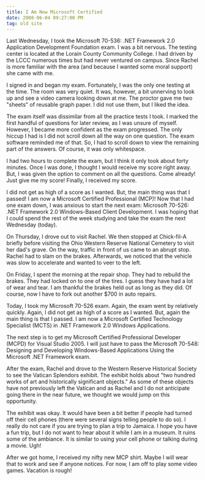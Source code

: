 ```yaml
---
title: I Am Now Microsoft Certified
date: 2008-06-04 09:27:00 PM
tag: old site
---
```


Last Wednesday, I took the Microsoft 70-536: .NET Framework 2.0 Application Development Foundation exam. I was a bit nervous. The testing center is located at the Lorain County Community College. I had driven by the LCCC numerous times but had never ventured on campus. Since Rachel is more familiar with the area (and because I wanted some moral support) she came with me.

I signed in and began my exam. Fortunately, I was the only one testing at the time. The room was very quiet. It was, however, a bit unnerving to look up and see a video camera looking down at me. The proctor gave me two "sheets" of reusable graph paper. I did not use them, but I liked the idea.

The exam itself was dissimilar from all the practice tests I took. I marked the first handful of questions for later review, as I was unsure of myself. However, I became more confident as the exam progressed. The only hiccup I had is I did not scroll down all the way on one question. The exam software reminded me of that. So, I had to scroll down to view the remaining part of the answers. Of course, it was only whitespace.

I had two hours to complete the exam, but I think it only took about forty minutes. Once I was done, I thought I would receive my score right away. But, I was given the option to comment on all the questions. Come already! Just give me my score! Finally, I received my score.

I did not get as high of a score as I wanted. But, the main thing was that I passed! I am now a Microsoft Certified Professional (MCP)! Now that I had one exam down, I was anxious to start the next exam: Microsoft 70-526: .NET Framework 2.0 Windows-Based Client Development. I was hoping that I could spend the rest of the week studying and take the exam the next Wednesday (today).

On Thursday, I drove out to visit Rachel. We then stopped at Chick-fil-A briefly before visiting the Ohio Western Reserve National Cemetery to visit her dad's grave. On the way, traffic in front of us came to an abrupt stop. Rachel had to slam on the brakes. Afterwards, we noticed that the vehicle was slow to accelerate and wanted to veer to the left.

On Friday, I spent the morning at the repair shop. They had to rebuild the brakes. They had locked on to one of the tires. I guess they have had a lot of wear and tear. I am thankful the brakes held out as long as they did. Of course, now I have to fork out another $700 in auto repairs.

Today, I took my Microsoft 70-526 exam. Again, the exam went by relatively quickly. Again, I did not get as high of a score as I wanted. But, again the main thing is that I passed. I am now a Microsoft Certified Technology Specialist (MCTS) in .NET Framework 2.0 Windows Applications.

The next step is to get my Microsoft Certified Professional Developer (MCPD) for Visual Studio 2005. I will just have to pass the Microsoft 70-548: Designing and Developing Windows-Based Applications Using the Microsoft .NET Framework exam.

After the exam, Rachel and drove to the Western Reserve Historical Society to see the Vatican Splendors exhibit. The exhibit holds about "two hundred works of art and historically significant objects." As some of these objects have not previously left the Vatican and as Rachel and I do not anticipate going there in the near future, we thought we would jump on this opportunity.

The exhibit was okay. It would have been a bit better if people had turned off their cell phones (there were several signs telling people to do so). I really do not care if you are trying to plan a trip to Jamaica. I hope you have a fun trip, but I do not want to hear about it while I am in a museum. It ruins some of the ambiance. It is similar to using your cell phone or talking during a movie. Ugh!

After we got home, I received my nifty new MCP shirt. Maybe I will wear that to work and see if anyone notices. For now, I am off to play some video games. Vacation is rough!
